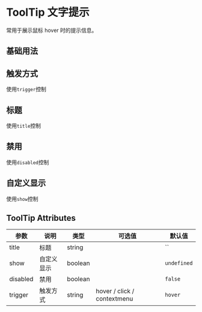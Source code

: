 # ToolTip 文字提示

常用于展示鼠标 hover 时的提示信息。

## 基础用法

<preview  path='../../components/feedback/tooltip/tooltip.vue'></preview>

## 触发方式

使用`trigger`控制

<preview path="../../components/feedback/tooltip/tooltip-trigger.vue"></preview>

## 标题

使用`title`控制

<preview path="../../components/feedback/tooltip/tooltip-title.vue"></preview>

## 禁用

使用`disabled`控制

<preview path="../../components/feedback/tooltip/tooltip-disabled.vue"></preview>

## 自定义显示

使用`show`控制

<preview path="../../components/feedback/tooltip/tooltip-show.vue"></preview>

## ToolTip Attributes

| 参数     | 说明       | 类型    | 可选值                      | 默认值      |
| -------- | ---------- | ------- | --------------------------- | ----------- |
| title    | 标题       | string  |                             | ``          |
| show     | 自定义显示 | boolean |                             | `undefined` |
| disabled | 禁用       | boolean |                             | `false`     |
| trigger  | 触发方式   | string  | hover / click / contextmenu | `hover`     |
